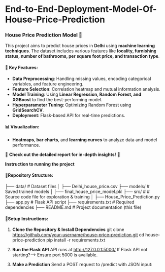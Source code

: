 # End-to-End-Deployment-Model-Of-House-Price-Prediction
### House Price Prediction Model 🏡  

This project aims to predict house prices in **Delhi** using **machine learning techniques**. The dataset includes various features like **locality, furnishing status, number of bathrooms, per square foot price, and transaction type**.  

#### 🔹 Key Features:  
- **Data Preprocessing**: Handling missing values, encoding categorical variables, and feature engineering.  
- **Feature Selection**: Correlation heatmap and mutual information analysis.  
- **Model Training**: Using **Linear Regression, Random Forest, and XGBoost** to find the best-performing model.  
- **Hyperparameter Tuning**: Optimizing Random Forest using **GridSearchCV**.  
- **Deployment**: Flask-based API for real-time predictions.  

#### 📊 Visualization:  
- **Heatmaps**, **bar charts**, and **learning curves** to analyze data and model performance.  

🔗 **Check out the detailed report for in-depth insights!** 🚀


**Instruction to running the project**
#### 🔹Repository Structure:  

├── data/                        # Dataset files
│   ├── Delhi_house_price.csv
├── models/                      # Saved trained models
│   ├── final_house_price_model.pkl
├── src/                   # # Source code file for exploration & training
│   ├── House_Price_Prediction.py
├── app.py                        # Flask API script
├── requirements.txt              # Required dependencies
├── README.md                     # Project documentation (this file)

#### 🔹Setup Instructions:
1. **Clone the Repository & Install Dependencies**
   git clone https://github.com/your-username/house-price-prediction.git
   cd house-price-prediction
   pip install -r requirements.txt
   
2. **Run the Flask API**
   API runs at http://127.0.0.1:5000/
   If Flask API not starting?--> Ensure port 5000 is available.

4. **Make a Prediction**
  Send a POST request to /predict with JSON input:


